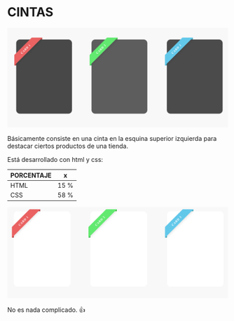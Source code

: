 
# **CINTAS**

![cintas](RIBBON-SHAPE/img/negro.png "cintas")

Básicamente consiste en una cinta en la esquina superior izquierda para destacar ciertos productos de una tienda.

Está desarrollado con html y css:

| PORCENTAJE| x|
|---|---|
| HTML | 15 % |
| CSS | 58 % |

![cintas](RIBBON-SHAPE/img/blanco.png "cintas")

No es nada complicado. 👍
